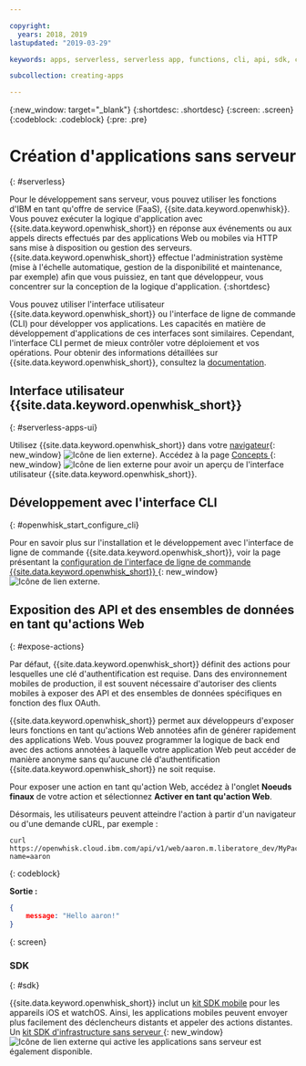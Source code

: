 ```yaml
---

copyright:
  years: 2018, 2019
lastupdated: "2019-03-29"

keywords: apps, serverless, serverless app, functions, cli, api, sdk, create serverless app, serverless app tutorial

subcollection: creating-apps

---
```

{:new_window: target="_blank"}
{:shortdesc: .shortdesc}
{:screen: .screen}
{:codeblock: .codeblock}
{:pre: .pre}

# Création d'applications sans serveur
{: #serverless}

Pour le développement sans serveur, vous pouvez utiliser les fonctions d'IBM en tant qu'offre de service (FaaS), {{site.data.keyword.openwhisk}}. Vous pouvez exécuter la logique d'application avec {{site.data.keyword.openwhisk_short}} en réponse aux événements ou aux appels directs effectués par des applications Web ou mobiles via HTTP sans mise à disposition ou gestion des serveurs. {{site.data.keyword.openwhisk_short}} effectue l'administration système (mise à l'échelle automatique, gestion de la disponibilité et maintenance, par exemple) afin que vous puissiez, en tant que développeur, vous concentrer sur la conception de la logique d'application.
{:shortdesc}

Vous pouvez utiliser l'interface utilisateur {{site.data.keyword.openwhisk_short}} ou l'interface de ligne de commande (CLI) pour développer vos applications. Les capacités en matière de développement d'applications de ces interfaces sont similaires. Cependant, l'interface CLI permet de mieux contrôler votre déploiement et vos opérations. Pour obtenir des informations détaillées sur {{site.data.keyword.openwhisk_short}}, consultez la [documentation](/docs/openwhisk?topic=cloud-functions-index).

## Interface utilisateur {{site.data.keyword.openwhisk_short}}
{: #serverless-apps-ui}

Utilisez {{site.data.keyword.openwhisk_short}} dans votre [navigateur](https://{DomainName}/openwhisk/actions){: new_window} ![Icône de lien externe](../../icons/launch-glyph.svg "Icône de lien externe")}. Accédez à la page [Concepts ](https://{DomainName}/openwhisk/learn){: new_window} ![Icône de lien externe](../../icons/launch-glyph.svg "Icône de lien externe") pour avoir un aperçu de l'interface utilisateur {{site.data.keyword.openwhisk_short}}.

## Développement avec l'interface CLI
{: #openwhisk_start_configure_cli}

Pour en savoir plus sur l'installation et le développement avec l'interface de ligne de commande {{site.data.keyword.openwhisk_short}}, voir la page présentant la [configuration de l'interface de ligne de commande {{site.data.keyword.openwhisk_short}} ](https://{DomainName}/openwhisk/cli){: new_window} ![Icône de lien externe](../../icons/launch-glyph.svg "Icône de lien externe").

## Exposition des API et des ensembles de données en tant qu'actions Web
{: #expose-actions}

Par défaut, {{site.data.keyword.openwhisk_short}} définit des actions pour lesquelles une clé d'authentification est requise. Dans des environnement mobiles de production, il est souvent nécessaire d'autoriser des clients mobiles à exposer des API et des ensembles de données spécifiques en fonction des flux OAuth.

{{site.data.keyword.openwhisk_short}} permet aux développeurs d'exposer leurs fonctions en tant qu'actions Web annotées afin de générer rapidement des applications Web. Vous pouvez programmer la logique de back end avec des actions annotées à laquelle votre application Web peut accéder de manière anonyme sans qu'aucune clé d'authentification {{site.data.keyword.openwhisk_short}} ne soit requise.

Pour exposer une action en tant qu'action Web, accédez à l'onglet **Noeuds finaux** de votre action et sélectionnez **Activer en tant qu'action Web**.

Désormais, les utilisateurs peuvent atteindre l'action à partir d'un navigateur ou d'une demande cURL, par exemple :
```
curl https://openwhisk.cloud.ibm.com/api/v1/web/aaron.m.liberatore_dev/MyPackage/helloWorld.json?name=aaron
```
{: codeblock}

**Sortie :**
```json
{
    message: "Hello aaron!"
}
```
{: screen}

### SDK
{: #sdk}

{{site.data.keyword.openwhisk_short}} inclut un [kit SDK mobile](/docs/openwhisk?topic=cloud-functions-openwhisk_mobile_sdk) pour les appareils iOS et watchOS. Ainsi, les applications mobiles peuvent envoyer plus facilement des déclencheurs distants et appeler des actions distantes. Un [kit SDK d'infrastructure sans serveur ](/docs/openwhisk?topic=cloud-functions-openwhisk_goserverless){: new_window} ![Icône de lien externe](../../icons/launch-glyph.svg "Icône de lien externe") qui active les applications sans serveur est également disponible.

